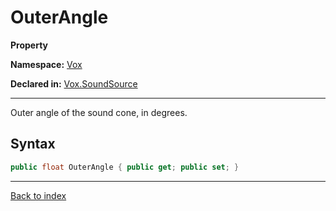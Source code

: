 # OuterAngle

**Property**

**Namespace:** [Vox](Vox.md)

**Declared in:** [Vox.SoundSource](Vox.SoundSource.md)

------



Outer angle of the sound cone, in degrees.


## Syntax

```csharp
public float OuterAngle { public get; public set; }
```

------

[Back to index](index.md)